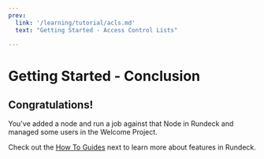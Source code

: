 ```yaml
---
prev:
  link: '/learning/tutorial/acls.md'
  text: "Getting Started - Access Control Lists"

---
```


# Getting Started - Conclusion

## Congratulations!

You've added a node and run a job against that Node in Rundeck and managed some users in the Welcome Project.

Check out the [How To Guides](/learning/howto/index.md) next to learn more about features in Rundeck.
